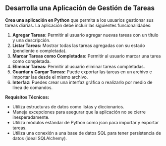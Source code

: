 ## Desarrolla una Aplicación de Gestión de Tareas

**Crea una aplicación en Python** que permita a los usuarios gestionar sus tareas diarias. La aplicación debe incluir las siguientes funcionalidades:

1. **Agregar Tareas:** Permitir al usuario agregar nuevas tareas con un título y una descripción.
2. **Listar Tareas:** Mostrar todas las tareas agregadas con su estado (pendiente o completada).
3. **Marcar Tareas como Completadas:** Permitir al usuario marcar una tarea como completada.
4. **Eliminar Tareas:** Permitir al usuario eliminar tareas completadas.
5. **Guardar y Cargar Tareas:** Puede exportar las tareas en un archivo e importar las desde el mismo archivo.
6. **Interfaz:** Puedes crear una interfaz gráfica o realizarlo por medio de línea de comandos.

**Requisitos Técnicos:**

* Utiliza estructuras de datos como listas y diccionarios.
* Maneja excepciones para asegurar que la aplicación no se cierre inesperadamente.
* Utiliza módulos estándar de Python como json para importar y exportar tareas.
* Utiliza una conexión a una base de datos SQL para tener persistencia de datos (ideal SQLAlchemy).
